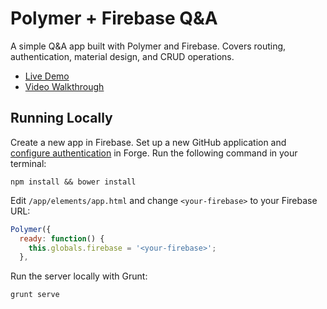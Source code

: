 # Polymer + Firebase Q&A

A simple Q&A app built with Polymer and Firebase. Covers routing, authentication, material design, and CRUD operations.

- [Live Demo](http://polymer-qa.divshot.io/)
- [Video Walkthrough](https://www.youtube.com/watch?v=gErWcBdd-F8)

## Running Locally

Create a new app in Firebase. Set up a new GitHub application and [configure authentication](https://www.firebase.com/docs/web/guide/login/github.html) in Forge. Run the following command in your terminal:

    npm install && bower install

Edit `/app/elements/app.html` and change `<your-firebase>` to your Firebase URL:

```javascript
Polymer({
  ready: function() {
    this.globals.firebase = '<your-firebase>';
  },
```

Run the server locally with Grunt:

    grunt serve